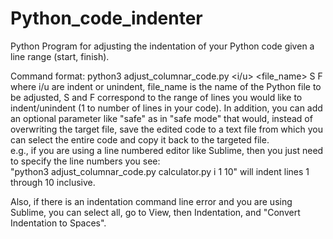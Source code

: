 # Python_code_indenter
Python Program for adjusting the indentation of your Python code given a line range (start, finish).

Command format: python3 adjust_columnar_code.py <i/u> <file_name> S F <optional>
where i/u are indent or unindent, file_name is the name of the Python file to be adjusted, 
S and F correspond to the range of lines you would like to indent/unindent (1 to number of lines in your code).
In addition, you can add an optional parameter like "safe" as in "safe mode" that would, instead of overwriting the target file,
save the edited code to a text file from which you can select the entire code and copy it back to the targeted file. \
e.g., if you are using a line numbered editor like Sublime, then you just need to specify
the line numbers you see: \
"python3 adjust_columnar_code.py calculator.py i 1 10" will indent lines 1 through 10 inclusive.

Also, if there is an indentation command line error and you are using Sublime, you can select all, go to View, then Indentation,
and "Convert Indentation to Spaces".
